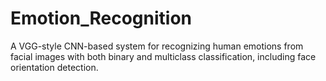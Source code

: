 # Emotion_Recognition
A VGG-style CNN-based system for recognizing human emotions from facial images with both binary and multiclass classification, including face orientation detection.
